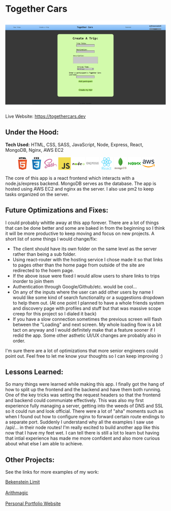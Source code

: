 <h1>Together Cars</h1>
<a href="https://togethercars.dev">
  <img align="center" src="https://raw.githubusercontent.com/ajtoussaint/Profile-Images/main/TogetherCars.PNG" />
</a>
<p>Live Website: <a href="https://togethercars.dev">https://togethercars.dev</a></p>

<h2>Under the Hood:</h2>
<p>
  <b>Tech Used:</b> HTML, CSS, SASS, JavaScript, Node, Express, React, MongoDB, Nginx, AWS EC2
 <p align="center">
   <img src="https://raw.githubusercontent.com/devicons/devicon/master/icons/html5/html5-original-wordmark.svg" alt="html5" width="40" height="40"/>
   <img src="https://raw.githubusercontent.com/devicons/devicon/master/icons/css3/css3-original-wordmark.svg" alt="css3" width="40" height="40"/> 
   <img src="https://raw.githubusercontent.com/devicons/devicon/master/icons/sass/sass-original.svg" alt="sass" width="40" height="40"/>
   <img src="https://raw.githubusercontent.com/devicons/devicon/master/icons/javascript/javascript-original.svg" alt="javascript" width="40" height="40"/>
   <img src="https://raw.githubusercontent.com/devicons/devicon/master/icons/nodejs/nodejs-original-wordmark.svg" alt="nodejs" width="40" height="40"/>
 <img src="https://raw.githubusercontent.com/devicons/devicon/master/icons/express/express-original-wordmark.svg" alt="express" width="40" height="40"/>
   <img src="https://raw.githubusercontent.com/devicons/devicon/master/icons/react/react-original-wordmark.svg" alt="react" width="40" height="40"/>
   <img src="https://raw.githubusercontent.com/devicons/devicon/master/icons/mongodb/mongodb-original-wordmark.svg" alt="mongodb" width="40" height="40"/>
   <img src="https://raw.githubusercontent.com/devicons/devicon/master/icons/nginx/nginx-original.svg" alt="nginx" width="40" height="40"/>
   <img src="https://raw.githubusercontent.com/devicons/devicon/master/icons/amazonwebservices/amazonwebservices-original-wordmark.svg" alt="aws" width="40" height="40"/>
 </p>
 <p>
  The core of this app is a react frontend which interacts with a node.js/express backend. MongoDB serves as the database. The app is hosted using AWS EC2 and nginx as the server. I also use pm2 to keep tasks organized on the server. 
 </p>
 
</p>

<h2>Future Optimizations and Fixes:</h2>
<p>
  I could probably whittle away at this app forever. There are a lot of things that can be done better and some are baked in from the beginning so I think it will be more productive to keep moving and focus on new projects. A short list of some things I would change/fix:
  <ul>
    <li>The client should have its own folder on the same level as the server rather than being a sub folder.</li>
    <li>Using react-router with the hosting service I chose made it so that links to pages other than the home page from outside of the site are redirected to the hoem page.</li>
    <li>If the above issue were fixed I would allow users to share links to trips inorder to join them</li>
    <li>Authentication through Google/Github/etc. would be cool...</li>
    <li>On any of the inputs where the user can add other users by name I would like some kind of search functionality or a suggestions dropdown to help them out. (At one point I planned to have a whole friends system and discovery page with profiles and stuff but that was massive scope creep for this project so I dialed it back)</li>
    <li>If you have a slow connection sometimes the previous screen will flash between the "Loading" and next screen. My whole loading flow is a bit tact on anyway and I would definitely make that a feature sooner if I redid the app. Some other asthetic UI/UX changes are probably also in order.</li>
  </ul>
  
  I'm sure there are a lot of optimizations that more senior engineers could point out. Feel free to let me know your thoughts so I can keep improving :)
</p>

<h2>Lessons Learned:</h2>
<p>So many things were learned while making this app. I finally got the hang of how to split up the frontend and the backend and have them both running. One of the key tricks was setting the request headers so that the frontend and backend could communiate effectively. This was also my first experience fully managing a server, getting into the weeds of DNS and SSL so it could run and look official. There were a lot of "aha" moments such as when I found out how to configure nginx to forward certain route endings to a separate port. Suddenly I understand why all the examples I saw use /api/... in their node routes! I'm really excited to build another app like this now that I have my feet wet. I can tell there is still a lot to learn but having that intial experience has made me more confident and also more curious about what else I am able to achieve.
</p>

<h2>Other Projects:</h2>
<p>See the links for more examples of my work:</p>
<a href="https://github.com/ajtoussaint/note-taking-app">Bekenstein Limit</a>
<br></br>
<a href="https://play.google.com/store/apps/details?id=com.Saint2.MMR">Arithmagic</a>
<br></br>
<a href="https://github.com/ajtoussaint/personal-website">Personal Portfolio Website</a>
